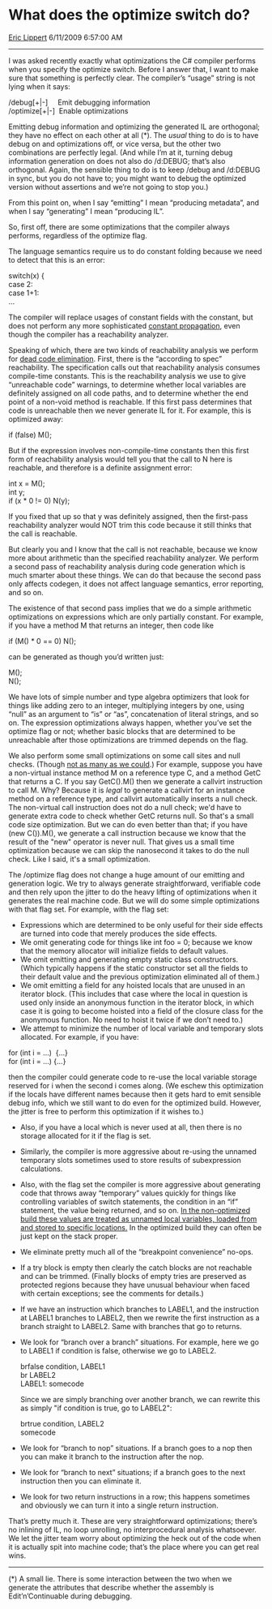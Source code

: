 # What does the optimize switch do?

[Eric Lippert](https://social.msdn.microsoft.com/profile/Eric%20Lippert) 6/11/2009 6:57:00 AM

-----

I was asked recently exactly what optimizations the C\# compiler performs when you specify the optimize switch. Before I answer that, I want to make sure that something is perfectly clear. The compiler’s “usage” string is not lying when it says:

/debug\[+|-\]     Emit debugging information  
/optimize\[+|-\]  Enable optimizations

Emitting debug information and optimizing the generated IL are orthogonal; they have no effect on each other at all (\*). The *usual* thing to do is to have debug on and optimizations off, or vice versa, but the other two combinations are perfectly legal. (And while I’m at it, turning debug information generation on does not also do /d:DEBUG; that’s also orthogonal. Again, the sensible thing to do is to keep /debug and /d:DEBUG in sync, but you do not have to; you might want to debug the optimized version without assertions and we’re not going to stop you.)

From this point on, when I say “emitting” I mean “producing metadata”, and when I say “generating” I mean “producing IL”.

So, first off, there are some optimizations that the compiler always performs, regardless of the optimize flag.

The language semantics require us to do constant folding because we need to detect that this is an error:

switch(x) {  
case 2:  
case 1+1:  
…

The compiler will replace usages of constant fields with the constant, but does not perform any more sophisticated [constant propagation](http://en.wikipedia.org/wiki/Constant_propagation), even though the compiler has a reachability analyzer.

Speaking of which, there are two kinds of reachability analysis we perform for [dead code elimination](http://en.wikipedia.org/wiki/Dead_code_elimination). First, there is the “according to spec” reachability. The specification calls out that reachability analysis consumes compile-time constants. This is the reachability analysis we use to give “unreachable code” warnings, to determine whether local variables are definitely assigned on all code paths, and to determine whether the end point of a non-void method is reachable. If this first pass determines that code is unreachable then we never generate IL for it. For example, this is optimized away:

if (false) M();

But if the expression involves non-compile-time constants then this first form of reachability analysis would tell you that the call to N here is reachable, and therefore is a definite assignment error:

int x = M();  
int y;  
if (x \* 0 \!= 0) N(y);

If you fixed that up so that y was definitely assigned, then the first-pass reachability analyzer would NOT trim this code because it still thinks that the call is reachable.

But clearly you and I know that the call is not reachable, because we know more about arithmetic than the specified reachability analyzer. We perform a second pass of reachability analysis during code generation which is much smarter about these things. We can do that because the second pass only affects codegen, it does not affect language semantics, error reporting, and so on.

The existence of that second pass implies that we do a simple arithmetic optimizations on expressions which are only partially constant. For example, if you have a method M that returns an integer, then code like

if (M() \* 0 == 0) N();

can be generated as though you’d written just:

M();  
N();

We have lots of simple number and type algebra optimizers that look for things like adding zero to an integer, multiplying integers by one, using “null” as an argument to “is” or “as”, concatenation of literal strings, and so on. The expression optimizations always happen, whether you’ve set the optimize flag or not; whether basic blocks that are determined to be unreachable after those optimizations are trimmed depends on the flag.

We also perform some small optimizations on some call sites and null checks. (Though [not as many as we could](http://stackoverflow.com/questions/946999/curious-c-using-statement-expansion).) For example, suppose you have a non-virtual instance method M on a reference type C, and a method GetC that returns a C. If you say GetC().M() then we generate a callvirt instruction to call M. Why? Because it is *legal* to generate a callvirt for an instance method on a reference type, and callvirt automatically inserts a null check. The non-virtual call instruction does not do a null check; we'd have to generate extra code to check whether GetC returns null. So that's a small code size optimization. But we can do even better than that; if you have (new C()).M(), we generate a call instruction because we know that the result of the "new" operator is never null. That gives us a small time optimization because we can skip the nanosecond it takes to do the null check. Like I said, it's a small optimization.

The /optimize flag does not change a huge amount of our emitting and generation logic. We try to always generate straightforward, verifiable code and then rely upon the jitter to do the heavy lifting of optimizations when it generates the real machine code. But we will do some simple optimizations with that flag set. For example, with the flag set:

  - Expressions which are determined to be only useful for their side effects are turned into code that merely produces the side effects.  
  - We omit generating code for things like int foo = 0; because we know that the memory allocator will initialize fields to default values.  
  - We omit emitting and generating empty static class constructors. (Which typically happens if the static constructor set all the fields to their default value and the previous optimization eliminated all of them.)  
  - We omit emitting a field for any hoisted locals that are unused in an iterator block. (This includes that case where the local in question is used only inside an anonymous function in the iterator block, in which case it is going to become hoisted into a field of the closure class for the anonymous function. No need to hoist it twice if we don’t need to.)  
  - We attempt to minimize the number of local variable and temporary slots allocated. For example, if you have:

for (int i = …)  {…}  
for (int i = …) {…}

then the compiler could generate code to re-use the local variable storage reserved for i when the second i comes along. (We eschew this optimization if the locals have different names because then it gets hard to emit sensible debug info, which we still want to do even for the optimized build. However, the jitter is free to perform this optimization if it wishes to.)

  - Also, if you have a local which is never used at all, then there is no storage allocated for it if the flag is set.  
  - Similarly, the compiler is more aggressive about re-using the unnamed temporary slots sometimes used to store results of subexpression calculations.  
  - Also, with the flag set the compiler is more aggressive about generating code that throws away “temporary” values quickly for things like controlling variables of switch statements, the condition in an “if” statement, the value being returned, and so on. [In the non-optimized build these values are treated as unnamed local variables, loaded from and stored to specific locations.](http://stackoverflow.com/questions/944443/what-are-these-opcodes-for) In the optimized build they can often be just kept on the stack proper.  
  - We eliminate pretty much all of the “breakpoint convenience” no-ops.  
  - If a try block is empty then clearly the catch blocks are not reachable and can be trimmed. (Finally blocks of empty tries are preserved as protected regions because they have unusual behaviour when faced with certain exceptions; see the comments for details.)  
  - If we have an instruction which branches to LABEL1, and the instruction at LABEL1 branches to LABEL2, then we rewrite the first instruction as a branch straight to LABEL2. Same with branches that go to returns.  
  - We look for “branch over a branch” situations. For example, here we go to LABEL1 if condition is false, otherwise we go to LABEL2.   
      
    brfalse condition, LABEL1  
    br LABEL2  
    LABEL1: somecode  
      
    Since we are simply branching over another branch, we can rewrite this as simply "if condition is true, go to LABEL2":  
      
    brtrue condition, LABEL2  
    somecode  
  - We look for “branch to nop” situations. If a branch goes to a nop then you can make it branch to the instruction after the nop.  
  - We look for “branch to next” situations; if a branch goes to the next instruction then you can eliminate it.  
  - We look for two return instructions in a row; this happens sometimes and obviously we can turn it into a single return instruction.

That’s pretty much it. These are very straightforward optimizations; there’s no inlining of IL, no loop unrolling, no interprocedural analysis whatsoever. We let the jitter team worry about optimizing the heck out of the code when it is actually spit into machine code; that’s the place where you can get real wins.

-----

(\*) A small lie. There is some interaction between the two when we generate the attributes that describe whether the assembly is Edit’n’Continuable during debugging.

